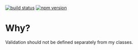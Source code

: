 [![build status](https://circleci.com/gh/deckchair-technicians/vicets.svg?style=shield&circle-token=4c1dca1339ec95af57915dfc0db864c3ff5a0ab8)](https://circleci.com/gh/deckchair-technicians/vicets)
[![npm version](https://badge.fury.io/js/%40deckchair-technicians%2Fvice.svg)](https://badge.fury.io/js/%40deckchair-technicians%2Fvice)


# Why?

Validation should not be defined separately from my classes.

